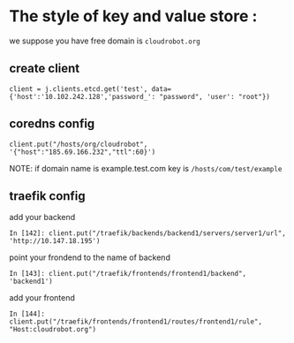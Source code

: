 # The style of key and value store :

 we suppose you have free domain is `cloudrobot.org`

## create client 
```
client = j.clients.etcd.get('test', data={'host':'10.102.242.128','password_': "password", 'user': "root"})
```
## coredns config

```
client.put("/hosts/org/cloudrobot", '{"host":"185.69.166.232","ttl":60}')

```
NOTE: if domain name is example.test.com
        key is `/hosts/com/test/example`

## traefik config
add your backend
```
In [142]: client.put("/traefik/backends/backend1/servers/server1/url", 'http://10.147.18.195')
```
point your frondend to the name of backend 
```
In [143]: client.put("/traefik/frontends/frontend1/backend", 'backend1')
```
add your frontend 
```
In [144]: client.put("/traefik/frontends/frontend1/routes/frontend1/rule", "Host:cloudrobot.org")
```
